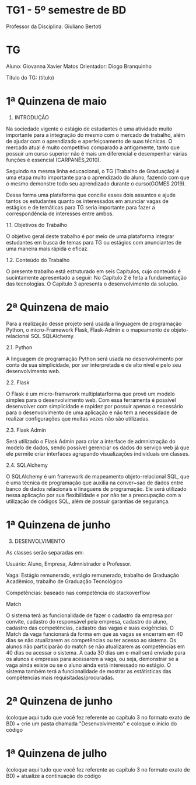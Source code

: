 # TG1 - 5º semestre de BD

 

Professor da Disciplina: Giuliano Bertoti 

 

# TG

 

Aluno: Giovanna Xavier Matos
Orientador: Diogo Branquinho

 

Título do TG: (título)

# 1ª Quinzena de maio

 1. INTRODUÇÃO
 
Na sociedade vigente o estágio de estudantes é uma atividade muito importante para a integração do mesmo com o mercado de trabalho, além de ajudar com o aprendizado e aperfeiçoamento de suas técnicas. O mercado atual é muito competitivo comparado a antigamente, tanto que possuir um curso superior não é mais um diferencial e desempenhar várias funções é essencial (CARPANÊS,2010).

Seguindo na mesma linha educacional, o TG (Trabalho de Graduação) é uma etapa muito importante para o aprendizado do aluno, fazendo com que o mesmo demonstre todo seu aprendizado durante o curso(GOMES 2019).

Dessa forma uma plataforma que concilie esses dois assuntos e ajude tantos os estudantes quanto os interessados em anunciar vagas de estágios e de temáticas para TG seria importante para fazer a correspondência de interesses entre ambos. 

 
1.1. Objetivos do Trabalho 

O objetivo geral deste trabalho é por meio de uma plataforma integrar estudantes em busca de temas para TG ou estágios com anunciantes de uma maneira mais rápida e eficaz.


1.2. Conteúdo do Trabalho

O presente trabalho está estruturado em seis Capítulos, cujo conteúdo é sucintamente apresentado a seguir:
No Capítulo 2 é feita a fundamentação das tecnologias.
O Capítulo 3 apresenta o desenvolvimento da solução.
 

# 2ª Quinzena de maio

Para a realização desse projeto será usada a linguagem de programação Python, o micro-Framework Flask, Flask-Admin e o mapeamento de objeto-relacional SQL SQLAlchemy.

2.1. Python

A linguagem de programação Python será usada no desenvolvimento por conta de sua simplicidade, por ser interpretada e de alto nível e pelo seu desenvolvimento web.

2.2. Flask

O Flask é um micro-framwrork multiplatarforma que provê um modelo simples para o desenvolvimento web. Com essa ferramenta é possível desenvolver com simplicidade e rapidez por possuir apenas o necessário para o desenvolvimento de uma aplicação e não tem a necessidade de realizar configurações que muitas vezes não são utilizadas.

2.3. Flask Admin

Será utilizado o Flask Admin para criar a interface de admnistração do modelo de dados, sendo possível gerenciar os dados do serviço web já que ele permite criar interfaces  agrupando visualizações individuais em classes.

2.4. SQLAlchemy

O SQLAlchemy é um framework de mapeamento objeto-relacional SQL, que é uma técnica de programação que auxilia na conver~sao de dados entre banco de dados relacionais e linaguens de programação. Ele será utilizado nessa aplicação por sua flexibilidade e por não ter a preocupação com a utilização de códigos SQL, além de possuir garantias de segurança.

# 1ª Quinzena de junho
 
3. DESENVOLVIMENTO

As classes serão separadas em:

Usuário: Aluno, Empresa, Admnistrador e Professor.

Vaga: Estágio remunerado, estágio remunerado, trabalho de Graduação Acadêmico, trabalho de Graduação Tecnológico

Competências: baseado nas competência do stackoverflow

Match

O sistema terá as funcionalidade de fazer o cadastro da empresa por convite, cadastro do responsável pela empresa, cadastro do aluno, cadastro das competências, cadastro das vagas e suas exigências. O Match da vaga funcionará da forma em que as vagas se encerram em 40 dias se não atualizarem as competências ou ter acesso ao sistema. Os alunos não participarão do match se não atualizarem as competências em 40 dias ou acessar o sistema. A cada 30 dias um e-mail será enviado para os alunos e empresas para acessarem a vaga, ou seja, demonstrar se a vaga ainda existe ou se o aluno ainda está interessado no estágio. O sistema também terá a funcionalidade de mostrar as estátisticas das compêtencias mais requisitadas/procuradas.

# 2ª Quinzena de junho

 

(coloque aqui tudo que você fez referente ao capítulo 3 no formato exato de BD) + crie um pasta chamada "Desenvolvimento" e coloque o início do código

 

# 1ª Quinzena de julho

 

(coloque aqui tudo que você fez referente ao capítulo 3 no formato exato de BD) + atualize a continuação do código
